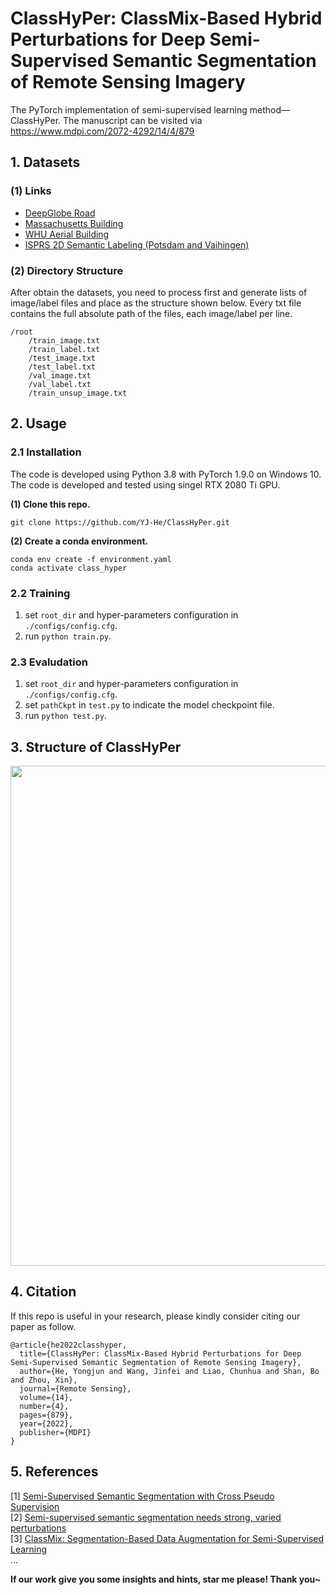 # **ClassHyPer: ClassMix-Based Hybrid Perturbations for Deep Semi-Supervised Semantic Segmentation of  Remote Sensing Imagery**

The PyTorch implementation of semi-supervised learning method—ClassHyPer.
The manuscript can be visited via https://www.mdpi.com/2072-4292/14/4/879

## 1. Datasets
### (1) Links
* [DeepGlobe Road](https://www.kaggle.com/datasets/balraj98/deepglobe-road-extraction-dataset)
* [Massachusetts Building](https://www.cs.toronto.edu/~vmnih/data)
* [WHU Aerial Building](http://study.rsgis.whu.edu.cn/pages/download/building_dataset.html)
* [ISPRS 2D Semantic Labeling (Potsdam and Vaihingen)](https://www.isprs.org/education/benchmarks/UrbanSemLab/default.aspx)
### (2) Directory Structure    
After obtain the datasets, you need to process first and generate lists of image/label files and place as the structure shown below. Every txt file contains the full absolute path of the files, each image/label per line.
```
/root
    /train_image.txt
    /train_label.txt
    /test_image.txt
    /test_label.txt
    /val_image.txt
    /val_label.txt
    /train_unsup_image.txt
```
## 2. Usage
### 2.1 Installation
The code is developed using Python 3.8 with PyTorch 1.9.0 on Windows 10. The code is developed and tested using singel RTX 2080 Ti GPU.

**(1) Clone this repo.**
```
git clone https://github.com/YJ-He/ClassHyPer.git
```

**(2) Create a conda environment.**  
```
conda env create -f environment.yaml
conda activate class_hyper
```

### 2.2 Training
1. set `root_dir` and hyper-parameters configuration in `./configs/config.cfg`.
2. run `python train.py`.

### 2.3 Evaludation
1. set `root_dir` and hyper-parameters configuration in `./configs/config.cfg`.
2. set `pathCkpt` in `test.py` to indicate the model checkpoint file.
3. run `python test.py`.

## 3. Structure of ClassHyPer
<img src="figs/ClassHyPer.jpg" width="800px" hight="1400px" />


## 4. Citation
If this repo is useful in your research, please kindly consider citing our paper as follow.
```
@article{he2022classhyper,
  title={ClassHyPer: ClassMix-Based Hybrid Perturbations for Deep Semi-Supervised Semantic Segmentation of Remote Sensing Imagery},
  author={He, Yongjun and Wang, Jinfei and Liao, Chunhua and Shan, Bo and Zhou, Xin},
  journal={Remote Sensing},
  volume={14},
  number={4},
  pages={879},
  year={2022},
  publisher={MDPI}
}
```

##  5. References
[1] [Semi-Supervised Semantic Segmentation with Cross Pseudo Supervision](https://arxiv.org/abs/2106.01226)  
[2] [Semi-supervised semantic segmentation needs strong, varied perturbations](https://arxiv.org/abs/1906.01916)  
[3] [ClassMix: Segmentation-Based Data Augmentation for Semi-Supervised Learning](https://arxiv.org/abs/2007.07936)  
...  

**If our work give you some insights and hints, star me please! Thank you~**


